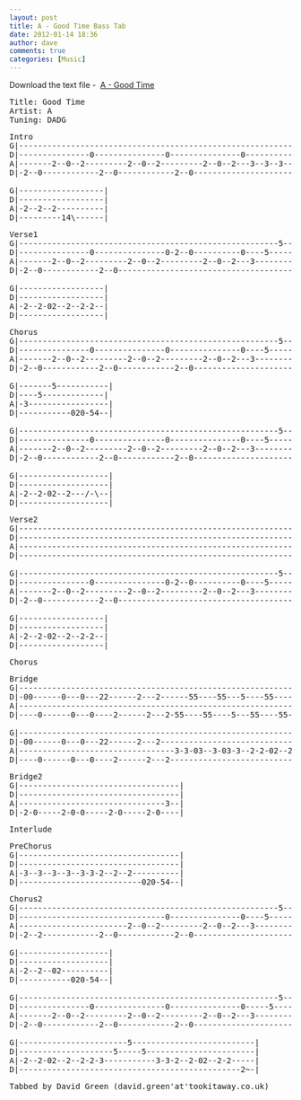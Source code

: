 ```yaml
---
layout: post
title: A - Good Time Bass Tab
date: 2012-01-14 18:36
author: dave
comments: true
categories: [Music]
---
```

Download the text file -  <a href="http://tookitaway.co.uk/wp-content/uploads/2012/01/GT.txt">A - Good Time</a>

<!--more-->
<pre>Title: Good Time
Artist: A
Tuning: DADG</pre>
<pre>Intro
G|------------------------------------------------------------------|
D|---------------0---------------0---------------0------------------| x2
A|-------2--0--2---------2--0--2---------2--0--2---3--3--3--3--3-3--|
D|-2--0------------2--0------------2--0-----------------------------|

G|------------------|
D|------------------|
A|-2--2--2----------|
D|---------14\------|</pre>
<pre>Verse1
G|-------------------------------------------------------5----------|
D|---------------0---------------0-2--0----------0----5-----5-------| x2
A|-------2--0--2---------2--0--2---------2--0--2---3-----------3-3--|
D|-2--0------------2--0---------------------------------------------|

G|------------------|
D|------------------|
A|-2--2-02--2--2-2--|
D|------------------|</pre>
<pre>Chorus
G|-------------------------------------------------------5----------|
D|---------------0---------------0---------------0----5-----5-------|
A|-------2--0--2---------2--0--2---------2--0--2---3-----------3-3--|
D|-2--0------------2--0------------2--0-----------------------------|

G|-------5-----------|
D|----5-------------|
A|-3-----------------|
D|-----------020-54--|

G|-------------------------------------------------------5----------|
D|---------------0---------------0---------------0----5-----5-------|
A|-------2--0--2---------2--0--2---------2--0--2---3-----------3-3--|
D|-2--0------------2--0------------2--0-----------------------------|

G|-------------------|
D|-------------------|
A|-2--2-02--2---/-\--|
D|-------------------|</pre>
<pre>Verse2
G|--------------------------------------------------------------0---|
D|------------------------------------------------------------02-2--|
A|------------------------------------------------------------------|
D|------------------------------------------------------------------|

G|-------------------------------------------------------5----------|
D|---------------0---------------0-2--0----------0----5-----5-------| x2
A|-------2--0--2---------2--0--2---------2--0--2---3-----------3-3--|
D|-2--0------------2--0---------------------------------------------|

G|------------------|
D|------------------|
A|-2--2-02--2--2-2--|
D|------------------|</pre>
<pre>Chorus</pre>
<pre>Bridge
G|---------------------------------------------------------------0--|
D|-00------0---0---22------2---2------55----55---5----55----55-02-2-|
A|------------------------------------------------------------------|
D|----0------0---0----2------2---2-55----55----5---55----55---------|

G|------------------------------------------------------------------|
D|-00------0---0---22------2---2------------------------------------|
A|---------------------------------3-3-03--3-03-3--2-2-02--2-02-2~--|
D|----0------0---0----2------2---2----------------------------------|</pre>
<pre>Bridge2
G|----------------------------------|
D|----------------------------------|
A|-------------------------------3--|
D|-2-0-----2-0-0-----2-0-----2-0----|</pre>
<pre>Interlude</pre>
<pre>PreChorus
G|----------------------------------|
D|----------------------------------|
A|-3--3--3--3--3-3-2--2--2----------|
D|--------------------------020-54--|</pre>
<pre>Chorus2
G|-------------------------------------------------------5----------|
D|-------------------------------0---------------0----5-----5-------|
A|-----------------------2--0--2---------2--0--2---3-----------3-3--|
D|-2--2------------2--0------------2--0-----------------------------|

G|-------------------|
D|-------------------|
A|-2--2--02----------|
D|-----------020-54--|

G|-------------------------------------------------------5----------|
D|---------------0---------------0---------------0-----5----5-------|
A|-------2--0--2---------2--0--2---------2--0--2---3-----------3-3--|
D|-2--0------------2--0------------2--0-----------------------------|

G|-----------------------5--------------------------|
D|--------------------5-----5-----------------------|
A|-2--2-02--2--2-2-3-----------3-3-2--2-02--2-2-----|
D|-----------------------------------------------2~-|</pre>
<pre>Tabbed by David Green (david.green'at'tookitaway.co.uk)</pre>
